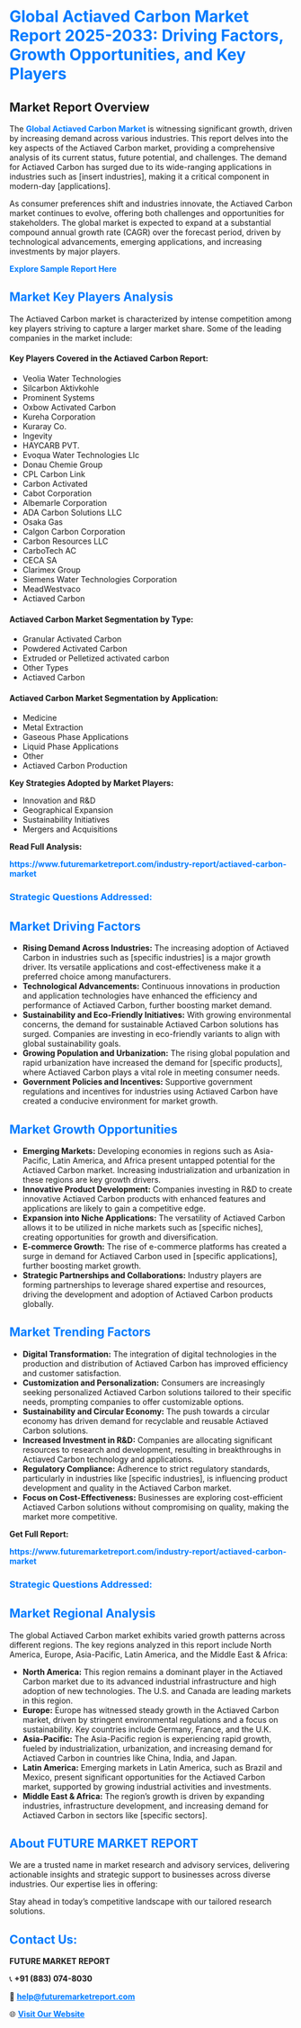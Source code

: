 <h1 style="color: #007BFF;">Global Actiaved Carbon Market Report 2025-2033: Driving Factors, Growth Opportunities, and Key Players</h1>

<section id="overview">
<h2>Market Report Overview</h2>
<p>The <a href="https://www.futuremarketreport.com/industry-report/actiaved-carbon-market" style="color: #007BFF; text-decoration: none;"><strong>Global Actiaved Carbon Market</strong></a> is witnessing significant growth, driven by increasing demand across various industries. This report delves into the key aspects of the Actiaved Carbon market, providing a comprehensive analysis of its current status, future potential, and challenges. The demand for Actiaved Carbon has surged due to its wide-ranging applications in industries such as [insert industries], making it a critical component in modern-day [applications].</p>
<p>As consumer preferences shift and industries innovate, the Actiaved Carbon market continues to evolve, offering both challenges and opportunities for stakeholders. The global market is expected to expand at a substantial compound annual growth rate (CAGR) over the forecast period, driven by technological advancements, emerging applications, and increasing investments by major players.</p>
</section>

<section id="overview">
<p><a href="https://www.futuremarketreport.com/request-sample/reportId=108407" style="color: #007BFF; text-decoration: none;"><strong>Explore Sample Report Here</strong></a></p>
</section>

<section id="key-players">
<h2 style="color: #007BFF;">Market Key Players Analysis</h2>
<p>The Actiaved Carbon market is characterized by intense competition among key players striving to capture a larger market share. Some of the leading companies in the market include:</p>
<h4>Key Players Covered in the Actiaved Carbon Report:</h4>
<ul><li>Veolia Water Technologies</li><li>Silcarbon Aktivkohle</li><li>Prominent Systems</li><li>Oxbow Activated Carbon</li><li>Kureha Corporation</li><li>Kuraray Co.</li><li>Ingevity</li><li>HAYCARB PVT.</li><li>Evoqua Water Technologies Llc</li><li>Donau Chemie Group</li><li>CPL Carbon Link</li><li>Carbon Activated</li><li>Cabot Corporation</li><li>Albemarle Corporation</li><li>ADA Carbon Solutions LLC</li><li>Osaka Gas</li><li>Calgon Carbon Corporation</li><li>Carbon Resources LLC</li><li>CarboTech AC</li><li>CECA SA</li><li>Clarimex Group</li><li>Siemens Water Technologies Corporation</li><li>MeadWestvaco</li><li>Actiaved Carbon</li></ul>
<h4>Actiaved Carbon Market Segmentation by Type:</h4>
<ul><li>Granular Activated Carbon</li><li>Powdered Activated Carbon</li><li>Extruded or Pelletized activated carbon</li><li>Other Types</li><li>Actiaved Carbon</li></ul>

<h4>Actiaved Carbon Market Segmentation by Application:</h4>
<ul><li>Medicine</li><li>Metal Extraction</li><li>Gaseous Phase Applications</li><li>Liquid Phase Applications</li><li>Other</li><li>Actiaved Carbon Production</li></ul>
<p><strong>Key Strategies Adopted by Market Players:</strong></p>
<ul>
<li>Innovation and R&D</li>
<li>Geographical Expansion</li>
<li>Sustainability Initiatives</li>
<li>Mergers and Acquisitions</li>
</ul>
</section>

<section>
<p><strong>Read Full Analysis: </strong></p><a href="https://www.futuremarketreport.com/industry-report/actiaved-carbon-market" style="color: #007BFF; text-decoration: none;"><strong>https://www.futuremarketreport.com/industry-report/actiaved-carbon-market</strong></a>
<h3 style="color: #007BFF;">Strategic Questions Addressed:</h3>
</section>

<section id="driving-factors">
<h2 style="color: #007BFF;">Market Driving Factors</h2>
<ul>
<li><strong>Rising Demand Across Industries:</strong> The increasing adoption of Actiaved Carbon in industries such as [specific industries] is a major growth driver. Its versatile applications and cost-effectiveness make it a preferred choice among manufacturers.</li>
<li><strong>Technological Advancements:</strong> Continuous innovations in production and application technologies have enhanced the efficiency and performance of Actiaved Carbon, further boosting market demand.</li>
<li><strong>Sustainability and Eco-Friendly Initiatives:</strong> With growing environmental concerns, the demand for sustainable Actiaved Carbon solutions has surged. Companies are investing in eco-friendly variants to align with global sustainability goals.</li>
<li><strong>Growing Population and Urbanization:</strong> The rising global population and rapid urbanization have increased the demand for [specific products], where Actiaved Carbon plays a vital role in meeting consumer needs.</li>
<li><strong>Government Policies and Incentives:</strong> Supportive government regulations and incentives for industries using Actiaved Carbon have created a conducive environment for market growth.</li>
</ul>
</section>

<section id="growth-opportunities">
<h2 style="color: #007BFF;">Market Growth Opportunities</h2>
<ul>
<li><strong>Emerging Markets:</strong> Developing economies in regions such as Asia-Pacific, Latin America, and Africa present untapped potential for the Actiaved Carbon market. Increasing industrialization and urbanization in these regions are key growth drivers.</li>
<li><strong>Innovative Product Development:</strong> Companies investing in R&D to create innovative Actiaved Carbon products with enhanced features and applications are likely to gain a competitive edge.</li>
<li><strong>Expansion into Niche Applications:</strong> The versatility of Actiaved Carbon allows it to be utilized in niche markets such as [specific niches], creating opportunities for growth and diversification.</li>
<li><strong>E-commerce Growth:</strong> The rise of e-commerce platforms has created a surge in demand for Actiaved Carbon used in [specific applications], further boosting market growth.</li>
<li><strong>Strategic Partnerships and Collaborations:</strong> Industry players are forming partnerships to leverage shared expertise and resources, driving the development and adoption of Actiaved Carbon products globally.</li>
</ul>
</section>

<section id="trending-factors">
<h2 style="color: #007BFF;">Market Trending Factors</h2>
<ul>
<li><strong>Digital Transformation:</strong> The integration of digital technologies in the production and distribution of Actiaved Carbon has improved efficiency and customer satisfaction.</li>
<li><strong>Customization and Personalization:</strong> Consumers are increasingly seeking personalized Actiaved Carbon solutions tailored to their specific needs, prompting companies to offer customizable options.</li>
<li><strong>Sustainability and Circular Economy:</strong> The push towards a circular economy has driven demand for recyclable and reusable Actiaved Carbon solutions.</li>
<li><strong>Increased Investment in R&D:</strong> Companies are allocating significant resources to research and development, resulting in breakthroughs in Actiaved Carbon technology and applications.</li>
<li><strong>Regulatory Compliance:</strong> Adherence to strict regulatory standards, particularly in industries like [specific industries], is influencing product development and quality in the Actiaved Carbon market.</li>
<li><strong>Focus on Cost-Effectiveness:</strong> Businesses are exploring cost-efficient Actiaved Carbon solutions without compromising on quality, making the market more competitive.</li>
</ul>
</section>

<section>
<p><strong>Get Full Report: </strong></p><a href="https://www.futuremarketreport.com/industry-report/actiaved-carbon-market" style="color: #007BFF; text-decoration: none;"><strong>https://www.futuremarketreport.com/industry-report/actiaved-carbon-market</strong></a>
<h3 style="color: #007BFF;">Strategic Questions Addressed:</h3>
</section>


<section id="regional-analysis">
<h2 style="color: #007BFF;">Market Regional Analysis</h2>
<p>The global Actiaved Carbon market exhibits varied growth patterns across different regions. The key regions analyzed in this report include North America, Europe, Asia-Pacific, Latin America, and the Middle East & Africa:</p>
<ul>
<li><strong>North America:</strong> This region remains a dominant player in the Actiaved Carbon market due to its advanced industrial infrastructure and high adoption of new technologies. The U.S. and Canada are leading markets in this region.</li>
<li><strong>Europe:</strong> Europe has witnessed steady growth in the Actiaved Carbon market, driven by stringent environmental regulations and a focus on sustainability. Key countries include Germany, France, and the U.K.</li>
<li><strong>Asia-Pacific:</strong> The Asia-Pacific region is experiencing rapid growth, fueled by industrialization, urbanization, and increasing demand for Actiaved Carbon in countries like China, India, and Japan.</li>
<li><strong>Latin America:</strong> Emerging markets in Latin America, such as Brazil and Mexico, present significant opportunities for the Actiaved Carbon market, supported by growing industrial activities and investments.</li>
<li><strong>Middle East & Africa:</strong> The region’s growth is driven by expanding industries, infrastructure development, and increasing demand for Actiaved Carbon in sectors like [specific sectors].</li>
</ul>
</section>

<footer>
<h2 style="color: #007BFF;">About FUTURE MARKET REPORT</h2>
<p>We are a trusted name in market research and advisory services, delivering actionable insights and strategic support to businesses across diverse industries. Our expertise lies in offering:</p>

<p>Stay ahead in today’s competitive landscape with our tailored research solutions.</p>

<h2 style="color: #007BFF;">Contact Us:</h2>
<p><strong>FUTURE MARKET REPORT</strong></p>
<p>📞 <strong>+91 (883) 074-8030</strong></p>
<p>📧 <strong><a href="mailto:help@futuremarketreport.com" style="color: #007BFF;">help@futuremarketreport.com</a></strong></p>
<p>🌐 <strong><a href="https://www.futuremarketreport.com/" style="color: #007BFF;">Visit Our Website</a></strong></p>
</footer>